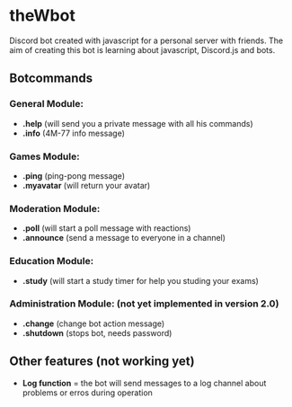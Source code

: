 # theWbot
Discord bot created with javascript for a personal server with friends. The aim of creating this bot is learning about javascript, Discord.js and bots.

## Botcommands

### General Module:
 - **.help** (will send you a private message with all his commands)
 - **.info** (4M-77 info message)

### Games Module:
 - **.ping** (ping-pong message)
 - **.myavatar** (will return your avatar)

### Moderation Module:
 - **.poll** (will start a poll message with reactions)
 - **.announce** (send a message to everyone in a channel)

### Education Module:
 - **.study** (will start a study timer for help you studing your exams)

### Administration Module: (not yet implemented in version 2.0)
 - **.change** (change bot action message)
 - **.shutdown** (stops bot, needs password)

## Other features (not working yet)
 - **Log function** = the bot will send messages to a log channel about problems or erros during operation
